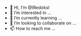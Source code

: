 - 👋 Hi, I’m @IRedoksI
- 👀 I’m interested in ...
- 🌱 I’m currently learning ...
- 💞️ I’m looking to collaborate on ...
- 📫 How to reach me ...

<!---
IRedoksI/IRedoksI is a ✨ special ✨ repository because its `README.md` (this file) appears on your GitHub profile.
You can click the Preview link to take a look at your changes.
--->

